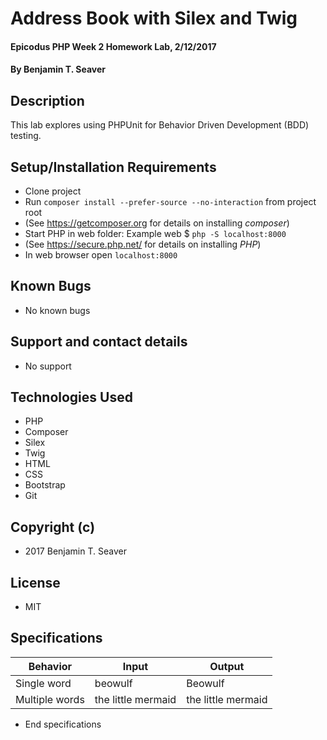 # Address Book with Silex and Twig

#### Epicodus PHP Week 2 Homework Lab, 2/12/2017

#### By Benjamin T. Seaver

## Description

This lab explores using PHPUnit for Behavior Driven Development (BDD) testing.

## Setup/Installation Requirements
* Clone project
* Run `composer install --prefer-source --no-interaction` from project root
* (See https://getcomposer.org for details on installing _composer_)
* Start PHP in web folder: Example web $ `php -S localhost:8000`
* (See https://secure.php.net/ for details on installing _PHP_)
* In web browser open `localhost:8000`

## Known Bugs
* No known bugs

## Support and contact details
* No support

## Technologies Used
* PHP
* Composer
* Silex
* Twig
* HTML
* CSS
* Bootstrap
* Git

## Copyright (c)
* 2017 Benjamin T. Seaver

## License
* MIT

## Specifications

| Behavior                          | Input                      | Output                    |
|-----------------------------------|----------------------------|---------------------------|
|Single word                        | beowulf                    | Beowulf                   |
|Multiple words                     | the little mermaid         | the little mermaid        |

* End specifications
